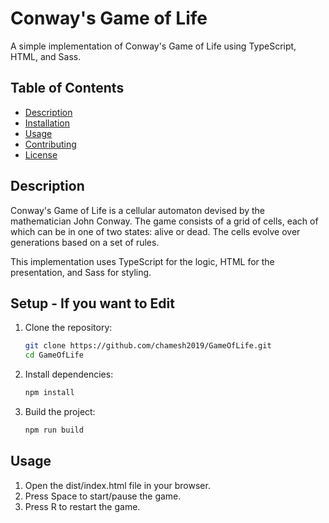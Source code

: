 # Conway's Game of Life

A simple implementation of Conway's Game of Life using TypeScript, HTML, and Sass.

## Table of Contents

- [Description](#description)
- [Installation](#installation)
- [Usage](#usage)
- [Contributing](#contributing)
- [License](#license)

## Description

Conway's Game of Life is a cellular automaton devised by the mathematician John Conway. The game consists of a grid of cells, each of which can be in one of two states: alive or dead. The cells evolve over generations based on a set of rules.

This implementation uses TypeScript for the logic, HTML for the presentation, and Sass for styling.

## Setup - If you want to Edit

1. Clone the repository:

   ```bash
   git clone https://github.com/chamesh2019/GameOfLife.git
   cd GameOfLife
   ```

2. Install dependencies:

   ```bash
   npm install
   ```

3. Build the project:

   ```bash
   npm run build
   ```

## Usage

1. Open the dist/index.html file in your browser.
2. Press Space to start/pause the game.
3. Press R to restart the game.
